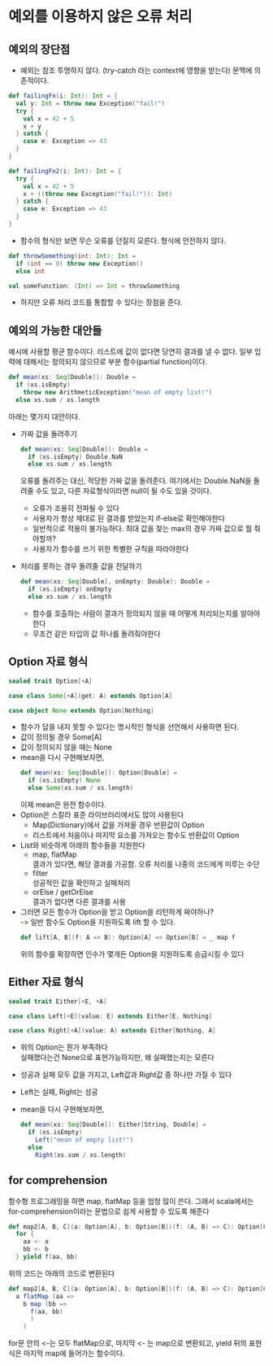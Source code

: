 # 예외를 이용하지 않은 오류 처리

## 예외의 장단점

- 예외는 참조 투명하지 않다. (try-catch 라는 context에 영향을 받는다) 문맥에 의존적이다.

```scala
def failingFn(i: Int): Int = {
  val y: Int = throw new Exception("fail!")
  try {
    val x = 42 + 5
    x + y
  } catch {
    case e: Exception => 43
  }
}

def failingFn2(i: Int): Int = {
  try {
    val x = 42 + 5
    x + ((throw new Exception("fail!")): Int)
  } catch {
    case e: Exception => 43
  }
}
```

- 함수의 형식만 보면 무슨 오류를 던질지 모른다. 형식에 안전하지 않다.

```scala
def throwSomething(int: Int): Int =
  if (int == 0) throw new Exception()
  else int

val someFunction: (Int) => Int = throwSomething
```

- 하지만 오류 처리 코드를 통합할 수 있다는 장점을 준다.

## 예외의 가능한 대안들

예시에 사용할 평균 함수이다.
리스트에 값이 없다면 당연히 결과를 낼 수 없다.
일부 입력에 대해서는 정의되지 않으므로 부분 함수(partial function)이다.

```scala
def mean(xs: Seq[Double]): Double =
  if (xs.isEmpty)
    throw new ArithmeticException("mean of empty list!")
  else xs.sum / xs.length
```

아래는 몇가지 대안이다.

- 가짜 값을 돌려주기
  ```scala
  def mean(xs: Seq[Double]): Double =
    if (xs.isEmpty) Double.NaN
    else xs.sum / xs.length
  ```
  오류를 돌려주는 대신, 적당한 가짜 값을 돌려준다. 여기에서는 Double.NaN을 돌려줄 수도 있고, 다른 자료형식이라면 null이 될
  수도 있을 것이다.
    - 오류가 조용히 전파될 수 있다
    - 사용자가 항상 제대로 된 결과를 받았는지 if-else로 확인해야한다
    - 일반적으로 적용이 불가능하다. 최대 값을 찾는 max의 경우 가짜 값으로 뭘 줘야할까?
    - 사용자가 함수를 쓰기 위한 특별한 규칙을 따라야한다
- 처리를 못하는 경우 돌려줄 값을 전달하기

  ```scala
  def mean(xs: Seq[Double], onEmpty: Double): Double =
    if (xs.isEmpty) onEmpty
    else xs.sum / xs.length
  ```
    - 함수를 호출하는 사람이 결과가 정의되지 않을 때 어떻게 처리되는지를 알아야한다
    - 무조건 같은 타입의 값 하나를 돌려줘야한다

## Option 자료 형식

```scala
sealed trait Option[+A]

case class Some[+A](get: A) extends Option[A]

case object None extends Option[Nothing]
```

- 함수가 답을 내지 못할 수 있다는 명시적인 형식을 선언해서 사용하면 된다.
- 값이 정의될 경우 Some[A]
- 값이 정의되지 않을 때는 None
- mean을 다시 구현해보자면,
  ```scala
  def mean(xs: Seq[Double]): Option[Double] =
    if (xs.isEmpty) None
    else Some(xs.sum / xs.length)
  ```
  이제 mean은 완전 함수이다.
- Option은 스칼라 표준 라이브러리에서도 많이 사용된다
    - Map(Dictionary)에서 값을 가져올 경우 반환값이 Option
    - 리스트에서 처음이나 마지막 요소를 가져오는 함수도 반환값이 Option
- List와 비슷하게 아래의 함수들을 지원한다
    - map, flatMap \
      결과가 있다면, 해당 결과를 가공함. 오류 처리를 나중의 코드에게 미루는 수단
    - filter \
      성공적인 값을 확인하고 실패처리
    - orElse / getOrElse \
      결과가 없다면 다른 결과를 사용
- 그러면 모든 함수가 Option을 받고 Option을 리턴하게 짜야하나? \
  -> 일반 함수도 Option을 지원하도록 lift 할 수 있다.
  ```scala
  def lift[A, B](f: A => B): Option[A] => Option[B] = _ map f
  ```
  위의 함수를 확장하면 인수가 몇개든 Option을 지원하도록 승급시킬 수 있다

## Either 자료 형식

```scala
sealed trait Either[+E, +A]

case class Left[+E](value: E) extends Either[E, Nothing]

case class Right[+A](value: A) extends Either[Nothing, A]
```

- 위의 Option는 뭔가 부족하다 \
  실패했다는건 None으로 표현가능하지만, 왜 실패했는지는 모른다
- 성공과 실패 모두 값을 가지고, Left값과 Right값 중 하나만 가질 수 있다
- Left는 실패, Right는 성공
- mean을 다시 구현해보자면,

  ```scala
  def mean(xs: Seq[Double]): Either[String, Double] =
    if (xs.isEmpty)
      Left("mean of empty list!")
    else
      Right(xs.sum / xs.length)
  ```

## for comprehension

함수형 프로그래밍을 하면 map, flatMap 등을 엄청 많이 쓴다.
그래서 scala에서는 for-comprehension이라는 문법으로 쉽게 사용할 수 있도록 해준다

```scala
def map2[A, B, C](a: Option[A], b: Option[B])(f: (A, B) => C): Option[C] =
  for {
    aa <- a
    bb <- b
  } yield f(aa, bb)
```

위의 코드는 아래의 코드로 변환된다

```scala
def map2[A, B, C](a: Option[A], b: Option[B])(f: (A, B) => C): Option[C] =
  a flatMap (aa =>
    b map (bb =>
      f(aa, bb)
      )
    )
```

for문 안의 <-는 모두 flatMap으로, 마지막 <- 는 map으로 변환되고, yield 뒤의 표현식은 마지막 map에 들어가는 함수이다.
